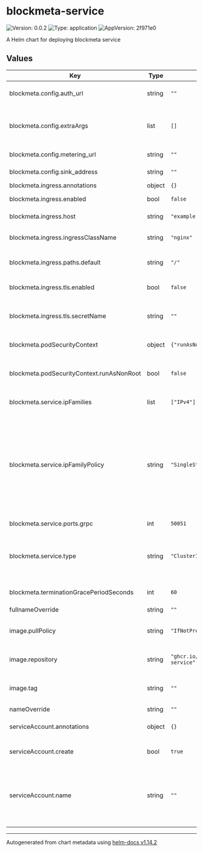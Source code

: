 # blockmeta-service

![Version: 0.0.2](https://img.shields.io/badge/Version-0.0.2-informational?style=flat-square) ![Type: application](https://img.shields.io/badge/Type-application-informational?style=flat-square) ![AppVersion: 2f971e0](https://img.shields.io/badge/AppVersion-2f971e0-informational?style=flat-square)

A Helm chart for deploying blockmeta service

## Values

| Key | Type | Default | Description |
|-----|------|---------|-------------|
| blockmeta.config.auth_url | string | `""` | Authentication URL for the service |
| blockmeta.config.extraArgs | list | `[]` | Additional command-line arguments to pass to the service |
| blockmeta.config.metering_url | string | `""` | URL for metering service |
| blockmeta.config.sink_address | string | `""` | Address of the sink service |
| blockmeta.ingress.annotations | object | `{}` |  |
| blockmeta.ingress.enabled | bool | `false` | Enable or disable ingress |
| blockmeta.ingress.host | string | `"example.domain.com"` | Hostname for the ingress |
| blockmeta.ingress.ingressClassName | string | `"nginx"` | Ingress class configuration (K8s 1.19+) |
| blockmeta.ingress.paths.default | string | `"/"` | Default path mapping for ingress |
| blockmeta.ingress.tls.enabled | bool | `false` | Enable TLS (HTTPS) for ingress |
| blockmeta.ingress.tls.secretName | string | `""` | Name of the TLS secret (leave empty for auto-generation) |
| blockmeta.podSecurityContext | object | `{"runAsNonRoot":false}` | Pod-wide security context settings |
| blockmeta.podSecurityContext.runAsNonRoot | bool | `false` | Run the pod as a non-root user (recommended for security) |
| blockmeta.service.ipFamilies | list | `["IPv4"]` | Set the IP families to use (e.g., ["IPv4", "IPv6"]) |
| blockmeta.service.ipFamilyPolicy | string | `"SingleStack"` | Set the IP family policy for the service Options: - SingleStack (IPv4 or IPv6) - PreferDualStack (Prefers dual-stack but may use single-stack) - RequireDualStack (Must use both IPv4 and IPv6) |
| blockmeta.service.ports.grpc | int | `50051` | Port for gRPC communication |
| blockmeta.service.type | string | `"ClusterIP"` | Type of Kubernetes service (e.g., ClusterIP, NodePort, LoadBalancer) |
| blockmeta.terminationGracePeriodSeconds | int | `60` | Grace period for pod termination (in seconds) |
| fullnameOverride | string | `""` |  |
| image.pullPolicy | string | `"IfNotPresent"` | Image pull policy (e.g., Always, IfNotPresent, Never) |
| image.repository | string | `"ghcr.io/streamingfast/blockmeta-service"` | Repository for the blockmeta service image |
| image.tag | string | `""` | Overrides the image tag (default: Chart.appVersion) |
| nameOverride | string | `""` |  |
| serviceAccount.annotations | object | `{}` | Annotations to add to the service account |
| serviceAccount.create | bool | `true` | Specifies whether a service account should be created |
| serviceAccount.name | string | `""` | The name of the service account to use.    If not set and `create` is true, a name is generated using the fullname template. |

----------------------------------------------
Autogenerated from chart metadata using [helm-docs v1.14.2](https://github.com/norwoodj/helm-docs/releases/v1.14.2)
